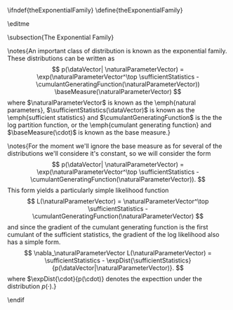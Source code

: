 \ifndef{theExponentialFamily}
\define{theExponentialFamily}

\editme

\subsection{The Exponential Family}

\notes{An important class of distribution is known as the exponential family. These distributions can be written as
$$
p(\dataVector| \naturalParameterVector) = \exp(\naturalParameterVector^\top \sufficientStatistics - \cumulantGeneratingFunction(\naturalParameterVector)) \baseMeasure(\naturalParameterVector)
$$
where $\naturalParameterVector$ is known as the \emph{natural parameters}, $\sufficientStatistics(\dataVector)$ is known as the \emph{sufficient statistics} and $\cumulantGeneratingFunction$ is the the log partition function, or the \emph{cumulant generating function} and $\baseMeasure(\cdot)$ is known as the base measure.}

\notes{For the moment we'll ignore the base measure as for several of the distributions we'll considere it's constant, so we will consider the form 
$$
p(\dataVector| \naturalParameterVector) = \exp(\naturalParameterVector^\top \sufficientStatistics - \cumulantGeneratingFunction(\naturalParameterVector)).
$$
This form yields a particularly simple likelihood function
$$
L(\naturalParameterVector) = \naturalParameterVector^\top \sufficientStatistics - \cumulantGeneratingFunction(\naturalParameterVector)
$$
and since the gradient of the cumulant generating function is the first cumulant of the sufficient statistics, the gradient of the log likelihood also has a simple form.
$$
\nabla_\naturalParameterVector L(\naturalParameterVector) = \sufficientStatistics - \expDist{\sufficientStatistics}{p(\dataVector|\naturalParameterVector)}.
$$
where $\expDist{\cdot}{p(\cdot)} denotes the expecttion under the distribution $p(\cdot)$.}

\endif
